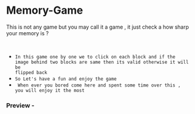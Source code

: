 # Memory-Game
This is not any game but you may call it a game , it just check a how sharp your memory is ?  

<br>

+ <code>In this game one by one we to click on each block and if the image behind two blocks are same then its valid otherwise it will be flipped back  </code>
+ <code>So Let's have a fun and enjoy the game </code>
+ <code> When ever you bored come here and spent some time over this , you will enjoy it the most </code>


### Preview - 

